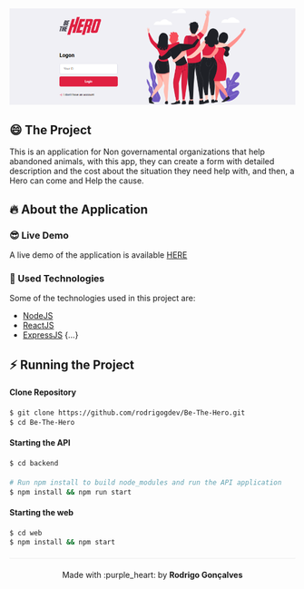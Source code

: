 <div align="center" style="margin-bottom: 20px;">
<img alt="gobarber" src="./img/logo.png" width="auto" heigth="auto"/>
</div>

<div align="center" style="margin: 20px;">

</div>

## :smile: The Project

This is an application for Non governamental organizations that help abandoned animals, with this app,
they can create a form with detailed description and the cost about the situation they need help with, and then, a Hero can come and Help the cause.

## :fire: About the Application

### :sunglasses: Live Demo

A live demo of the application is available <a href="https://rodrigogdev-be-the-hero.herokuapp.com/">HERE</a>


### :rocket: Used Technologies

Some of the technologies used in this project are:

- [NodeJS](https://nodejs.org/en/)
- [ReactJS](https://pt-br.reactjs.org/)
- [ExpressJS](https://expressjs.com/pt-br/)
{...}

## :zap: Running the Project
#### Clone Repository
```sh
$ git clone https://github.com/rodrigogdev/Be-The-Hero.git
$ cd Be-The-Hero
```
#### Starting the API
```sh
$ cd backend

# Run npm install to build node_modules and run the API application
$ npm install && npm run start
```

#### Starting the web
```sh
$ cd web
$ npm install && npm start
```

<p align="center" style="margin-top: 20px; border-top: 1px solid #eee; padding-top: 20px;">Made with :purple_heart: by <strong> Rodrigo Gonçalves</strong> </p>